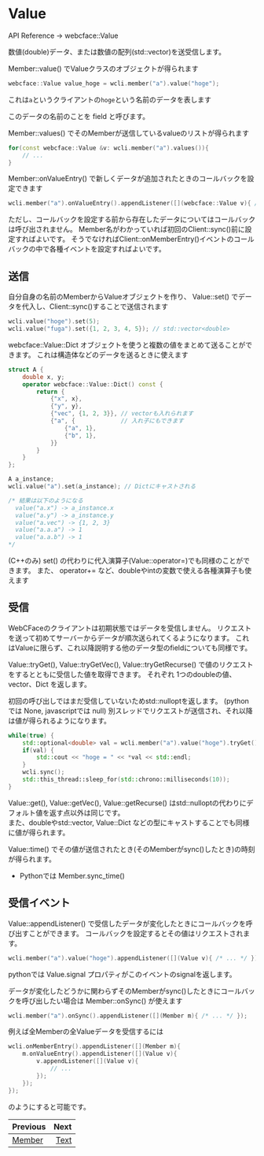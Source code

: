 # Value

API Reference → webcface::Value

数値(double)データ、または数値の配列(std::vector<double>)を送受信します。

Member::value() でValueクラスのオブジェクトが得られます
```cpp
webcface::Value value_hoge = wcli.member("a").value("hoge");
```
これは`a`というクライアントの`hoge`という名前のデータを表します

このデータの名前のことを field と呼びます。

Member::values() でそのMemberが送信しているvalueのリストが得られます
```cpp
for(const webcface::Value &v: wcli.member("a").values()){
	// ...
}
```

Member::onValueEntry() で新しくデータが追加されたときのコールバックを設定できます
```cpp
wcli.member("a").onValueEntry().appendListener([](webcface::Value v){ /* ... */ });
```
ただし、コールバックを設定する前から存在したデータについてはコールバックは呼び出されません。
Member名がわかっていれば初回のClient::sync()前に設定すればよいです。
そうでなければClient::onMemberEntry()イベントのコールバックの中で各種イベントを設定すればよいです。

## 送信

自分自身の名前のMemberからValueオブジェクトを作り、 Value::set() でデータを代入し、Client::sync()することで送信されます
```cpp
wcli.value("hoge").set(5);
wcli.value("fuga").set({1, 2, 3, 4, 5}); // std::vector<double>
```

webcface::Value::Dict オブジェクトを使うと複数の値をまとめて送ることができます。
これは構造体などのデータを送るときに使えます
```cpp
struct A {
	double x, y;
	operator webcface::Value::Dict() const {
		return {
			{"x", x},
			{"y", y},
			{"vec", {1, 2, 3}}, // vectorも入れられます
			{"a", {             // 入れ子にもできます
				{"a", 1},
				{"b", 1},
			}}
		}
	}
};

A a_instance;
wcli.value("a").set(a_instance); // Dictにキャストされる

/* 結果は以下のようになる
  value("a.x") -> a_instance.x
  value("a.y") -> a_instance.y
  value("a.vec") -> {1, 2, 3}
  value("a.a.a") -> 1
  value("a.a.b") -> 1
*/
```

 (C++のみ) set() の代わりに代入演算子(Value::operator=)でも同様のことができます。
また、 operator+= など、doubleやintの変数で使える各種演算子も使えます

## 受信

WebCFaceのクライアントは初期状態ではデータを受信しません。
リクエストを送って初めてサーバーからデータが順次送られてくるようになります。
これはValueに限らず、これ以降説明する他のデータ型のfieldについても同様です。

Value::tryGet(), Value::tryGetVec(), Value::tryGetRecurse() で値のリクエストをするとともに受信した値を取得できます。
それぞれ 1つのdoubleの値、vector、Dict を返します。

初回の呼び出しではまだ受信していないためstd::nulloptを返します。
(pythonでは None, javascriptでは null)
別スレッドでリクエストが送信され、それ以降は値が得られるようになります。
```cpp
while(true) {
	std::optional<double> val = wcli.member("a").value("hoge").tryGet();
	if(val) {
		std::cout << "hoge = " << *val << std::endl;
	}
	wcli.sync();
	std::this_thread::sleep_for(std::chrono::milliseconds(10));
}
```

Value::get(), Value::getVec(), Value::getRecurse() はstd::nulloptの代わりにデフォルト値を返す点以外は同じです。  
また、doubleやstd::vector<double>, Value::Dict などの型にキャストすることでも同様に値が得られます。

Value::time() でその値が送信されたとき(そのMemberがsync()したとき)の時刻が得られます。
* Pythonでは Member.sync_time()

## 受信イベント

Value::appendListener() で受信したデータが変化したときにコールバックを呼び出すことができます。
コールバックを設定するとその値はリクエストされます。
```cpp
wcli.member("a").value("hoge").appendListener([](Value v){ /* ... */ });
```
pythonでは Value.signal プロパティがこのイベントのsignalを返します。

データが変化したどうかに関わらずそのMemberがsync()したときにコールバックを呼び出したい場合は Member::onSync() が使えます
```cpp
wcli.member("a").onSync().appendListener([](Member m){ /* ... */ });
```

例えば全Memberの全Valueデータを受信するには
```cpp
wcli.onMemberEntry().appendListener([](Member m){
	m.onValueEntry().appendListener([](Value v){
		v.appendListener([](Value v){
			// ...
		});
	});
});
```
のようにすると可能です。

<div class="section_buttons">

| Previous |     Next |
|:---------|---------:|
| [Member](02_member.md) | [Text](11_text.md) |

</div>
